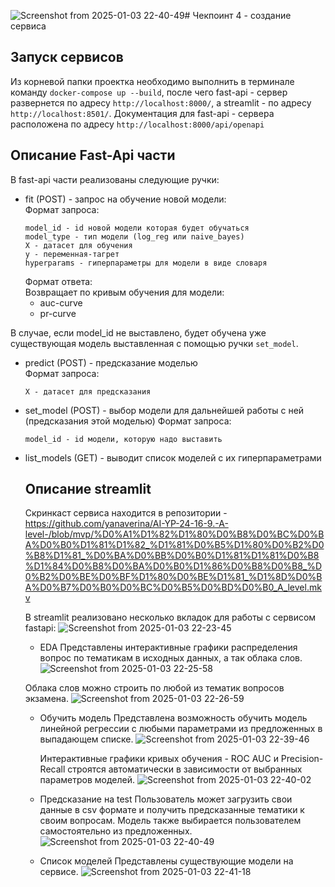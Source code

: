 ![Screenshot from 2025-01-03 22-40-49](https://github.com/user-attachments/assets/4ac7b3a1-d4b8-40aa-99ac-901a999c3f57)# Чекпоинт 4 - создание сервиса

## Запуск сервисов
Из корневой папки проектка необходимо выполнить в терминале команду
`docker-compose up --build`, после чего fast-api - сервер развернется по адресу `http://localhost:8000/`,
а streamlit - по адресу `http://localhost:8501/`.
Документация для fast-api - сервера расположена по адресу `http://localhost:8000/api/openapi`

## Описание Fast-Api части
В fast-api части реализованы следующие ручки:
* fit (POST) - запрос на обучение новой модели:\
    Формат запроса:
    ```
    model_id - id новой модели которая будет обучаться
    model_type - тип модели (log_reg или naive_bayes)
    X - датасет для обучения
    y - переменная-тагрет
    hyperparams - гиперпараметры для модели в виде словаря
    ```
    Формат ответа:\
    Возвращает по кривым обучения для модели:
    - auc-curve
    - pr-curve

В случае, если model_id не выставлено, будет обучена уже существующая модель
выставленная с помощью ручки `set_model`.

* predict (POST) - предсказание моделью\
    Формат запроса:
    ```
    X - датасет для предсказания
    ```
* set_model (POST) - выбор модели для дальнейшей работы с ней (предсказания этой моделью)
  Формат запроса:
  ```
  model_id - id модели, которую надо выставить
  ```
* list_models (GET) - выводит список моделей с их гиперпараметрами

  ## Описание streamlit
  Скринкаст сервиса находится в репозитории - https://github.com/yanaverina/AI-YP-24-16-9.-A-level-/blob/mvp/%D0%A1%D1%82%D1%80%D0%B8%D0%BC%D0%BA%D0%B0%D1%81%D1%82_%D1%81%D0%B5%D1%80%D0%B2%D0%B8%D1%81_%D0%BA%D0%BB%D0%B0%D1%81%D1%81%D0%B8%D1%84%D0%B8%D0%BA%D0%B0%D1%86%D0%B8%D0%B8_%D0%B2%D0%BE%D0%BF%D1%80%D0%BE%D1%81_%D1%8D%D0%BA%D0%B7%D0%B0%D0%BC%D0%B5%D0%BD%D0%B0_A_level.mkv
  
  В streamlit реализовано несколько вкладок для работы с сервисом fastapi:
  ![Screenshot from 2025-01-03 22-23-45](https://github.com/user-attachments/assets/ff60161e-7f3a-4eed-970b-9d5dc7a1cfbf)

  * EDA
  Представлены интерактивные графики распределения вопрос по тематикам в исходных данных, а так облака слов.
  ![Screenshot from 2025-01-03 22-25-58](https://github.com/user-attachments/assets/30aff2c0-d609-42fd-80d4-936cd76a1ab9)

  Облака слов можно строить по любой из тематик вопросов экзамена.
  ![Screenshot from 2025-01-03 22-26-59](https://github.com/user-attachments/assets/6e75de5b-ddae-47fe-a078-9b5e9ca6717c)

  * Обучить модель
    Представлена возможность обучить модель линейной регрессии с любыми параметрами из предложенных в выпадающем списке.
    ![Screenshot from 2025-01-03 22-39-46](https://github.com/user-attachments/assets/90239221-616a-423a-8eea-1476225a7536)

    Интерактивные графики кривых обучения - ROC AUC и Precision-Recall строятся автоматически в зависимости от выбранных параметров моделей.
    ![Screenshot from 2025-01-03 22-40-02](https://github.com/user-attachments/assets/9a63a20d-db3a-4502-bd23-331aa22ae1bf)


  * Предсказание на test
    Пользователь может загрузить свои данные в csv формате и получить предсказанные тематики к своим вопросам. Модель также выбирается пользователем самостоятельно из предложенных.
    ![Screenshot from 2025-01-03 22-40-49](https://github.com/user-attachments/assets/a597bb6a-14fe-4426-9a4a-8586657d4f23)


  * Список моделей
    Представлены существующие модели на сервисе.
    ![Screenshot from 2025-01-03 22-41-18](https://github.com/user-attachments/assets/29c35ecb-df58-4892-aed1-da38b83967c6)







